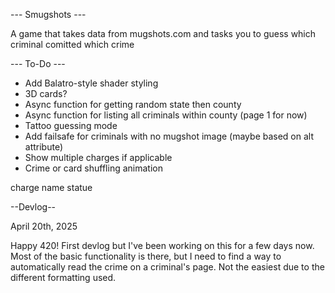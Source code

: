--- Smugshots ---

A game that takes data from mugshots.com and tasks you to guess which criminal comitted which crime


--- To-Do ---

- Add Balatro-style shader styling
- 3D cards?
- Async function for getting random state then county
- Async function for listing all criminals within county (page 1 for now)
- Tattoo guessing mode
- Add failsafe for criminals with no mugshot image (maybe based on alt attribute)
- Show multiple charges if applicable
- Crime or card shuffling animation


charge name
statue

--Devlog--

April 20th, 2025

Happy 420! First devlog but I've been working on this for a few days now. Most of the basic functionality is there, but I need to find a way to automatically read the crime on a criminal's page. Not the easiest due to the different formatting used.
